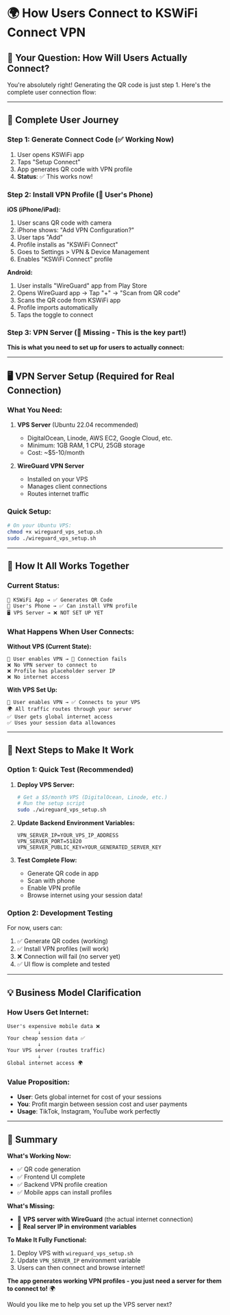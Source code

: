 # 🌍 How Users Connect to KSWiFi Connect VPN

## 🤔 **Your Question: How Will Users Actually Connect?**

You're absolutely right! Generating the QR code is just step 1. Here's the complete user connection flow:

---

## 📱 **Complete User Journey**

### **Step 1: Generate Connect Code (✅ Working Now)**
1. User opens KSWiFi app
2. Taps "Setup Connect" 
3. App generates QR code with VPN profile
4. **Status**: ✅ This works now!

### **Step 2: Install VPN Profile (📱 User's Phone)**
**iOS (iPhone/iPad):**
1. User scans QR code with camera
2. iPhone shows: "Add VPN Configuration?"
3. User taps "Add"
4. Profile installs as "KSWiFi Connect"
5. Goes to Settings > VPN & Device Management
6. Enables "KSWiFi Connect" profile

**Android:**
1. User installs "WireGuard" app from Play Store
2. Opens WireGuard app → Tap "+" → "Scan from QR code"
3. Scans the QR code from KSWiFi app
4. Profile imports automatically
5. Taps the toggle to connect

### **Step 3: VPN Server (🚨 Missing - This is the key part!)**
**This is what you need to set up for users to actually connect:**

---

## 🖥️ **VPN Server Setup (Required for Real Connection)**

### **What You Need:**
1. **VPS Server** (Ubuntu 22.04 recommended)
   - DigitalOcean, Linode, AWS EC2, Google Cloud, etc.
   - Minimum: 1GB RAM, 1 CPU, 25GB storage
   - Cost: ~$5-10/month

2. **WireGuard VPN Server**
   - Installed on your VPS
   - Manages client connections
   - Routes internet traffic

### **Quick Setup:**
```bash
# On your Ubuntu VPS:
chmod +x wireguard_vps_setup.sh
sudo ./wireguard_vps_setup.sh
```

---

## 🔄 **How It All Works Together**

### **Current Status:**
```
📱 KSWiFi App → ✅ Generates QR Code
📱 User's Phone → ✅ Can install VPN profile  
🖥️ VPS Server → ❌ NOT SET UP YET
```

### **What Happens When User Connects:**

**Without VPS (Current State):**
```
📱 User enables VPN → 🔴 Connection fails
❌ No VPN server to connect to
❌ Profile has placeholder server IP
❌ No internet access
```

**With VPS Set Up:**
```
📱 User enables VPN → ✅ Connects to your VPS
🌍 All traffic routes through your server
✅ User gets global internet access
✅ Uses your session data allowances
```

---

## 🚀 **Next Steps to Make It Work**

### **Option 1: Quick Test (Recommended)**
1. **Deploy VPS Server:**
   ```bash
   # Get a $5/month VPS (DigitalOcean, Linode, etc.)
   # Run the setup script
   sudo ./wireguard_vps_setup.sh
   ```

2. **Update Backend Environment Variables:**
   ```env
   VPN_SERVER_IP=YOUR_VPS_IP_ADDRESS
   VPN_SERVER_PORT=51820
   VPN_SERVER_PUBLIC_KEY=YOUR_GENERATED_SERVER_KEY
   ```

3. **Test Complete Flow:**
   - Generate QR code in app
   - Scan with phone
   - Enable VPN profile
   - Browse internet using your session data!

### **Option 2: Development Testing**
For now, users can:
1. ✅ Generate QR codes (working)
2. ✅ Install VPN profiles (will work)
3. ❌ Connection will fail (no server yet)
4. ✅ UI flow is complete and tested

---

## 💡 **Business Model Clarification**

### **How Users Get Internet:**
```
User's expensive mobile data ❌ 
          ↓
Your cheap session data ✅
          ↓  
Your VPS server (routes traffic)
          ↓
Global internet access 🌍
```

### **Value Proposition:**
- **User**: Gets global internet for cost of your sessions
- **You**: Profit margin between session cost and user payments
- **Usage**: TikTok, Instagram, YouTube work perfectly

---

## 🎯 **Summary**

**What's Working Now:**
- ✅ QR code generation
- ✅ Frontend UI complete
- ✅ Backend VPN profile creation
- ✅ Mobile apps can install profiles

**What's Missing:**
- 🚨 **VPS server with WireGuard** (the actual internet connection)
- 🚨 **Real server IP in environment variables**

**To Make It Fully Functional:**
1. Deploy VPS with `wireguard_vps_setup.sh`
2. Update `VPN_SERVER_IP` environment variable
3. Users can then connect and browse internet!

**The app generates working VPN profiles - you just need a server for them to connect to!** 🌍

Would you like me to help you set up the VPS server next?